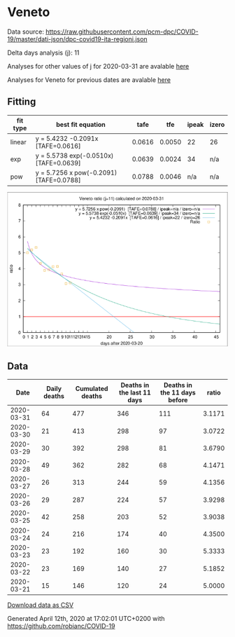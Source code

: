# Veneto

Data source: https://raw.githubusercontent.com/pcm-dpc/COVID-19/master/dati-json/dpc-covid19-ita-regioni.json

Delta days analysis (j): 11

Analyses for other values of j for 2020-03-31 are avalable [here](../2020-03-31/README.md)

Analyses for Veneto for previous dates are avalable [here](../README.md)

## Fitting 
|fit type|best fit equation|tafe|tfe|ipeak|izero|
|-------|-----|--------|------|---|---|
|linear|y = 5.4232 -0.2091x  [TAFE=0.0616]|0.0616|0.0050|22|26|
|exp|y = 5.5738 exp(-0.0510x)  [TAFE=0.0639]|0.0639|0.0024|34|n/a|
|pow|y = 5.7256 x pow(-0.2091)  [TAFE=0.0788]|0.0788|0.0046|n/a|n/a|

![Plot](COVID-19_veneto_j11_2020-03-31.png)

## Data
|Date|Daily deaths|Cumulated deaths|Deaths in the last 11 days|Deaths in the 11 days before|ratio|
|----|----------|-----------|-------|--------------------|-----|
|2020-03-31|64|477|346|111|3.1171|
|2020-03-30|21|413|298|97|3.0722|
|2020-03-29|30|392|298|81|3.6790|
|2020-03-28|49|362|282|68|4.1471|
|2020-03-27|26|313|244|59|4.1356|
|2020-03-26|29|287|224|57|3.9298|
|2020-03-25|42|258|203|52|3.9038|
|2020-03-24|24|216|174|40|4.3500|
|2020-03-23|23|192|160|30|5.3333|
|2020-03-22|23|169|140|27|5.1852|
|2020-03-21|15|146|120|24|5.0000|

[Download data as CSV](COVID-19_veneto_j11_2020-03-31.csv)

Generated April 12th, 2020 at 17:02:01 UTC+0200 with https://github.com/robianc/COVID-19
